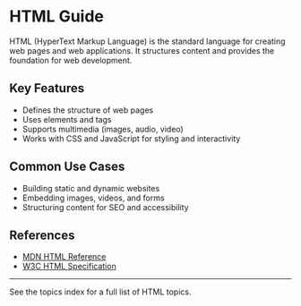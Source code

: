 # HTML Guide

HTML (HyperText Markup Language) is the standard language for creating web pages and web applications. It structures content and provides the foundation for web development.

## Key Features
- Defines the structure of web pages
- Uses elements and tags
- Supports multimedia (images, audio, video)
- Works with CSS and JavaScript for styling and interactivity

## Common Use Cases
- Building static and dynamic websites
- Embedding images, videos, and forms
- Structuring content for SEO and accessibility

## References
- [MDN HTML Reference](https://developer.mozilla.org/en-US/docs/Web/HTML)
- [W3C HTML Specification](https://html.spec.whatwg.org/)

---

See the topics index for a full list of HTML topics.

